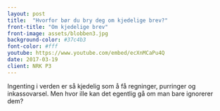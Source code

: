 ```yaml
---
layout: post
title:  "Hvorfor bør du bry deg om kjedelige brev?"
front-title: "Om kjedelige brev"
front-image: assets/blobben3.jpg
background-color: #37c4b3
font-color: #fff
youtube: https://www.youtube.com/embed/ecXnMCaPu4Q
date: 2017-03-19
client: NRK P3
---
```


Ingenting i verden er så kjedelig som å få regninger, purringer og inkassovarsel. Men hvor ille kan det egentlig gå om man bare ignorerer dem?